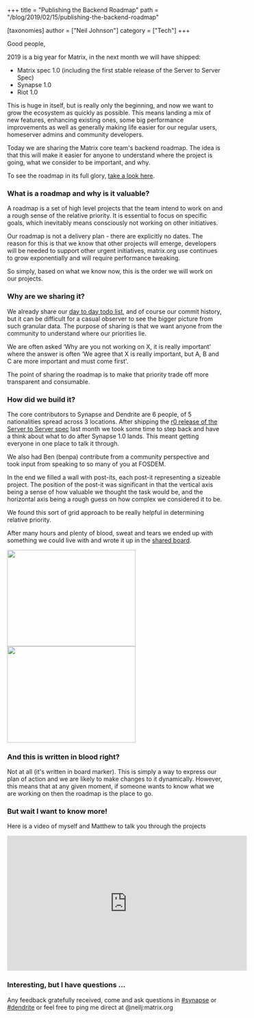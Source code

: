 +++
title = "Publishing the Backend Roadmap"
path = "/blog/2019/02/15/publishing-the-backend-roadmap"

[taxonomies]
author = ["Neil Johnson"]
category = ["Tech"]
+++

Good people, 


2019 is a big year for Matrix, in the next month we will have shipped:

<ul>
 	<li style="font-weight: 400;">Matrix spec 1.0 (including the first stable release of the Server to Server Spec)
</li>
 	<li style="font-weight: 400;">Synapse 1.0
</li>
 	<li style="font-weight: 400;">Riot 1.0
</li>
</ul>
This is huge in itself, but is really only the beginning, and now we want to grow the ecosystem as quickly as possible. This means landing a mix of new features, enhancing existing ones, some big performance improvements as well as generally making life easier for our regular users, homeserver admins and community developers.


Today we are sharing the Matrix core team's backend roadmap. The idea is that this will make it easier for anyone to understand where the project is going, what we consider to be important, and why.


To see the roadmap in its full glory, <a href="https://github.com/orgs/matrix-org/projects/9">take a look here</a>.

### What is a roadmap and why is it valuable?

A roadmap is a set of high level projects that the team intend to work on and a rough sense of the relative priority. It is essential to focus on specific goals, which inevitably means consciously not working on other initiatives.


Our roadmap is not a delivery plan - there are explicitly no dates. The reason for this is that we know that other projects will emerge, developers will be needed to support other urgent initiatives, matrix.org use continues to grow exponentially and will require performance tweaking. 


So simply, based on what we know now, this is the order we will work on our projects.

### Why are we sharing it?

We already share our <a href="https://github.com/orgs/matrix-org/projects/8">day to day todo list</a>, and of course our commit history, but it can be difficult for a casual observer to see the bigger picture from such granular data. The purpose of sharing is that we want anyone from the community to understand where our priorities lie. 


We are often asked ‘Why are you not working on X, it is really important' where the answer is often ‘We agree that X is really important, but A, B and C are more important and must come first'. 


The point of sharing the roadmap is to make that priority trade off more transparent and consumable.

### How did we build it?

The core contributors to Synapse and Dendrite are 6 people, of 5 nationalities spread across 3 locations. After shipping the <a href="/docs/spec/server_server/r0.1.1.html">r0 release of the Server to Server spec</a> last month we took some time to step back and have a think about what to do after Synapse 1.0 lands. This meant getting everyone in one place to talk it through. 


We also had Ben (benpa) contribute from a community perspective and took input from speaking to so many of you at FOSDEM.


In the end we filled a wall with post-its, each post-it representing a sizeable project. The position of the post-it was significant in that the vertical axis being a sense of how valuable we thought the task would be, and the horizontal axis being a rough guess on how complex we considered it to be.


We found this sort of grid approach to be really helpful in determining relative priority.

After many hours and plenty of blood, sweat and tears we ended up with something we could live with and wrote it up in the <a href="https://github.com/orgs/matrix-org/projects/9">shared board</a>.


<a href="/blog/wp-content/uploads/2019/02/IMG_2247.jpg"><img class="alignnone size-medium wp-image-3996" src="/blog/wp-content/uploads/2019/02/IMG_2247-300x225.jpg" alt="" width="300" height="225" /></a><a href="/blog/wp-content/uploads/2019/02/IMG_2245.jpg"><img class="alignnone size-medium wp-image-3990" src="/blog/wp-content/uploads/2019/02/IMG_2245-300x225.jpg" alt="" width="300" height="225" /></a>

### And this is written in blood right?

Not at all (it's written in board marker). This is simply a way to express our plan of action and we are likely to make changes to it dynamically. However, this means that at any given moment, if someone wants to know what we are working on then the roadmap is the place to go.

### But wait I want to know more!

Here is a video of myself and Matthew to talk you through the projects

<iframe src="https://www.youtube.com/embed/LfyQ6cNGbLk" width="560" height="315" frameBorder="0" allowFullScreen="allowfullscreen"></iframe>

### Interesting, but I have questions ...

Any feedback gratefully received, come and ask questions in <a href="https://matrix.to/#/#synapse:matrix.org">#synapse</a> or <a href="https://matrix.to/#/#dendrite:matrix.org">#dendrite</a> or feel free to ping me direct at @neilj:matrix.org
